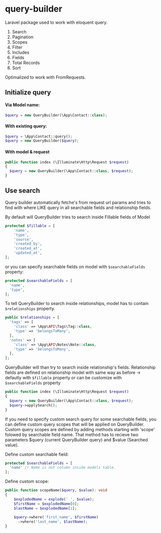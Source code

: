 # query-builder
Laravel package used to work with eloquent query. 

1. Search
2. Pagination
3. Scopes
4. Filter
5. Includes
6. Fields
7. Total Records
8. Sort


Optimalized to work with FromRequests.

## Initialize query
#### Via Model name:
```php
$query = new QueryBuilder(\App\Contact::class);
```

#### With existing query:

```php
$query = \App\Contact::query();
$query = new QueryBuilder($query);
```

#### With model & request
```php
public function index (\Illuminate\Http\Request $request) 
{
  $query = new QueryBuilder(\App\Contact::class, $request);
}

```

## Use search
Query builder automatically fetche's from request url params and tries to find with where LIKE query in all searchable fields and relationship fields. 

By default will QueryBuilder tries to search inside Fillable fields of Model
```php
protected $fillable = [
    'name',
    'type',
    'source',
    'created_by',
    'created_at',
    'updated_at',
];
```

or you can specify searchable fields on model with ```$searchableFields``` property:
```php
protected $searchableFields = [
  'name',
  'type',
];
```

To tell QueryBuilder to search inside relationships, model has to contain ```$relationships``` property.
```php
public $relationships = [
  'tags' => [
    'class' => \App\API\Tags\Tag::class,
    'type' => 'belongsToMany',
  ],
  'notes' => [
    'class' => \App\API\Notes\Note::class,
    'type' => 'belongsToMany',
  ],
];
```
QueryBuilder will than try to search inside relationship's fields. Relationship fields are defined on relationship model with same way as before -> defautly with ```$fillable``` property or can be customize with ```$searchableFields``` property

```php
public function index (\Illuminate\Http\Request $request) 
{
  $query = new QueryBuilder(\App\Contact::class, $request);
  $query->applySearch();
}
```

If you need to specify custom search query for some searchable fields, you can define custom query scopes that will be applied on QueryBuilder. Custom query scopes are defined by adding methods starting with 'scope' folowed by searchable field name. That method has to recieve two parameters $query (current QueryBuilder query) and $value (Searched value). 

Define custom searchable field:
```php
protected $searchableFields = [
  'name' // Name is not column inside models table.
];
```

Define custom scope:
```php
public function scopeName($query, $value): void
{
    $explodedName = explode(' ', $value);
    $firstName = $explodedName[0];
    $lastName = $explodedName[1];
    
    $query->where('first_name', $firstName)
      ->where('last_name', $lastName);
}
```
